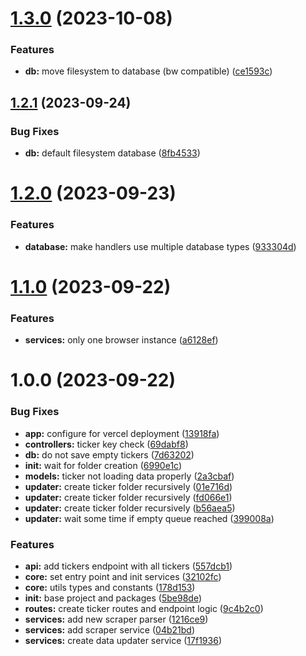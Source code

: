 # [1.3.0](https://github.com/vichaunter/stocks-info/compare/v1.2.1...v1.3.0) (2023-10-08)


### Features

* **db:** move filesystem to database (bw compatible) ([ce1593c](https://github.com/vichaunter/stocks-info/commit/ce1593ce5a3adb01f1b848b542c0e0d1cc739c69))

## [1.2.1](https://github.com/vichaunter/stocks-info/compare/v1.2.0...v1.2.1) (2023-09-24)


### Bug Fixes

* **db:** default filesystem database ([8fb4533](https://github.com/vichaunter/stocks-info/commit/8fb45339eee17a3db16d7d59102ee96cf6a7a554))

# [1.2.0](https://github.com/vichaunter/stocks-info/compare/v1.1.0...v1.2.0) (2023-09-23)


### Features

* **database:** make handlers use multiple database types ([933304d](https://github.com/vichaunter/stocks-info/commit/933304dddcfe01b9ac275c0a8bb7017c538946ea))

# [1.1.0](https://github.com/vichaunter/stocks-info/compare/v1.0.0...v1.1.0) (2023-09-22)


### Features

* **services:** only one browser instance ([a6128ef](https://github.com/vichaunter/stocks-info/commit/a6128efd80b67f7d7c0ba91afc1d620ad623baf8))

# 1.0.0 (2023-09-22)


### Bug Fixes

* **app:** configure for vercel deployment ([13918fa](https://github.com/vichaunter/stocks-info/commit/13918fa3e11e7f44a19c49c1c82b40b0a97be6df))
* **controllers:** ticker key check ([69dabf8](https://github.com/vichaunter/stocks-info/commit/69dabf82b66b97909441b4960b93e727e1b851ba))
* **db:** do not save empty tickers ([7d63202](https://github.com/vichaunter/stocks-info/commit/7d63202926d4bf437542fff32e2154a4fe6a673b))
* **init:** wait for folder creation ([6990e1c](https://github.com/vichaunter/stocks-info/commit/6990e1cf6fb261559f92c0505b7674fd48b846ec))
* **models:** ticker not loading data properly ([2a3cbaf](https://github.com/vichaunter/stocks-info/commit/2a3cbaffae454dcf495682d56ecdc2c5623223b0))
* **updater:** create ticker folder recursively ([01e716d](https://github.com/vichaunter/stocks-info/commit/01e716de8499c03c21623b55c64f4d060807ca83))
* **updater:** create ticker folder recursively ([fd066e1](https://github.com/vichaunter/stocks-info/commit/fd066e1682260c37ea8631a9e5b03d570fd39b13))
* **updater:** create ticker folder recursively ([b56aea5](https://github.com/vichaunter/stocks-info/commit/b56aea5d298df7bdd00a9843362ee29897cd46de))
* **updater:** wait some time if empty queue reached ([399008a](https://github.com/vichaunter/stocks-info/commit/399008a7852419d4ac7db67925bc99928df96f89))


### Features

* **api:** add tickers endpoint with all tickers ([557dcb1](https://github.com/vichaunter/stocks-info/commit/557dcb130f6bb3306ab7b7693a71829d45dbbe92))
* **core:** set entry point and init services ([32102fc](https://github.com/vichaunter/stocks-info/commit/32102fcda8ed9f4b5768ecbdfd02694a3628f00a))
* **core:** utils types and constants ([178d153](https://github.com/vichaunter/stocks-info/commit/178d15327e532f56701bc73c777fb9be98178dc1))
* **init:** base project and packages ([5be98de](https://github.com/vichaunter/stocks-info/commit/5be98de7c1e5717dad01fe964f64df4bf837bde0))
* **routes:** create ticker routes and endpoint logic ([9c4b2c0](https://github.com/vichaunter/stocks-info/commit/9c4b2c0773bcbfa3e149a37e31d8b25369f5ad82))
* **services:** add new scraper parser ([1216ce9](https://github.com/vichaunter/stocks-info/commit/1216ce9f1efd59a78bae50f8b79d352fcc85b37d))
* **services:** add scraper service ([04b21bd](https://github.com/vichaunter/stocks-info/commit/04b21bd116443fd40bb73256e99fd5bb20194ee6))
* **services:** create data updater service ([17f1936](https://github.com/vichaunter/stocks-info/commit/17f1936ce479a4a4fb67d6d2ea0c8217d273ee4f))
